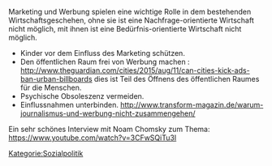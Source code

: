   
Marketing und Werbung spielen eine wichtige Rolle in dem bestehenden
Wirtschaftsgeschehen, ohne sie ist eine Nachfrage-orientierte Wirtschaft
nicht möglich, mit ihnen ist eine Bedürfnis-orientierte Wirtschaft nicht
möglich.

-   Kinder vor dem Einfluss des Marketing schützen.
-   Den öffentlichen Raum frei von Werbung machen :
    <http://www.theguardian.com/cities/2015/aug/11/can-cities-kick-ads-ban-urban-billboards>
    dies ist Teil des Öffnens des öffentlichen Raumes für die Menschen.
-   Psychische Obsoleszenz vermeiden.
-   Einflussnahmen unterbinden.
    <http://www.transform-magazin.de/warum-journalismus-und-werbung-nicht-zusammengehen/>

  
Ein sehr schönes Interview mit Noam Chomsky zum Thema:
<https://www.youtube.com/watch?v=3CFwSQiTu3I>

[Kategorie:Sozialpolitik](/wiki/Kategorie:Sozialpolitik "wikilink")
